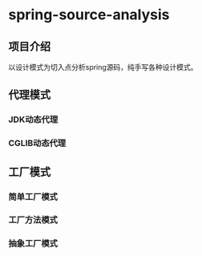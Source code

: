 # spring-source-analysis

## 项目介绍
以设计模式为切入点分析spring源码，纯手写各种设计模式。


## 代理模式
### JDK动态代理
### CGLIB动态代理

## 工厂模式
### 简单工厂模式
### 工厂方法模式
### 抽象工厂模式









